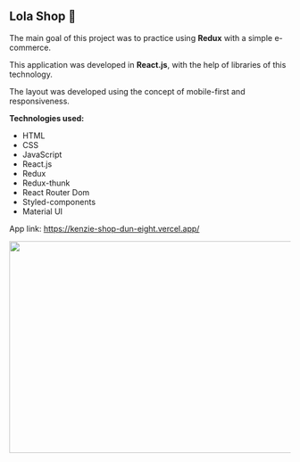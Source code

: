 ## Lola Shop 🛒

The main goal of this project was to practice using <b>Redux</b> with a simple e-commerce.

This application was developed in <b>React.js</b>, with the help of libraries of this technology.

The layout was developed using the concept of mobile-first and responsiveness.

<b>Technologies used:</b>
- HTML
- CSS
- JavaScript
- React.js
- Redux
- Redux-thunk
- React Router Dom
- Styled-components
- Material UI

App link: https://kenzie-shop-dun-eight.vercel.app/

<img src="https://j.gifs.com/Z8oLqQ.gif" width=580 height=380/>

